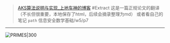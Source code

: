 > [AKS算法说明与实现_上地车神的博客](https://blog.csdn.net/weixin_39695712/article/details/107054736)
> #Extract 这是一篇正规论文的翻译（不长但很重要，本地保存了html，后续会摘录整理为md）
> 或者看自己的笔记 `path` 信息安全数学基础/w5/p7
---

![PRIMES|300](https://img-blog.csdnimg.cn/20200701035039853.png)

